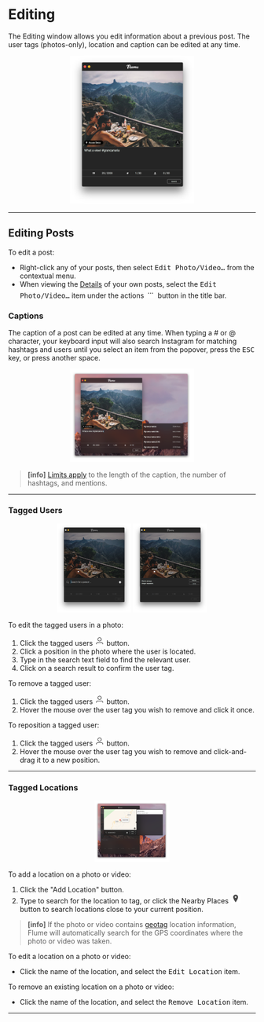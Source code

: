 # Editing

The Editing window allows you edit information about a previous post. The user tags (photos-only), location and caption can be edited at any time.

<p style="text-align: center; margin-top: 1em;"><img src="/views/assets/editing.png" width="50%" height="50%" /></p>

------

## Editing Posts

To edit a post:

- Right-click any of your posts, then select <kbd>Edit Photo/Video…</kbd> from the contextual menu.
- When viewing the [Details](//views/detailview.md) of your own posts, select the <kbd>Edit Photo/Video…</kbd> item under the actions <img src="/views/assets/actions-menu.png" width="20" height="20" /> button in the title bar.


### Captions

The caption of a post can be edited at any time. When typing a # or @ character, your keyboard input will also search Instagram for matching hashtags and users until you select an item from the popover, press the <kbd>ESC</kbd> key, or press another space.

<p style="text-align: center; margin-top: 1em;"><img src="/views/assets/edit-caption.png" width="50%" height="50%" /></p>

> **[info]**
> [Limits apply](//misc/limits.md) to the length of the caption, the number of hashtags, and mentions.

------

### Tagged Users

<p style="text-align: center; margin-top: 1em;"><img src="/views/assets/edit-tagging-1.png" width="30%" height="30%" /> <img src="/views/assets/edit-tagging-2.png" width="30%" height="30%" /></p>

To edit the tagged users in a photo:

1. Click the tagged users <img src="/views/assets/taggedusers.png" width="20" height="20" /> button.
2. Click a position in the photo where the user is located.
3. Type in the search text field to find the relevant user.
4. Click on a search result to confirm the user tag.

To remove a tagged user:

1. Click the tagged users <img src="/views/assets/taggedusers.png" width="20" height="20" /> button.
2. Hover the mouse over the user tag you wish to remove and click it once.

To reposition a tagged user:

1. Click the tagged users <img src="/views/assets/taggedusers.png" width="20" height="20" /> button.
2. Hover the mouse over the user tag you wish to remove and click-and-drag it to a new position.


------

### Tagged Locations

<p style="text-align: center; margin-top: 1em;"><img src="/views/assets/edit-location.png" width="30%" height="30%" /></p>

To add a location on a photo or video:

1. Click the "Add Location" button.
2. Type to search for the location to tag, or click the Nearby Places <img src="/views/assets/nearbyplaces.png" width="20" height="20" /> button to search locations close to your current position.

> **[info]**
> If the photo or video contains [geotag](https://en.wikipedia.org/wiki/Geotagging) location information, Flume will automatically search for the GPS coordinates where the photo or video was taken.

To edit a location on a photo or video:

- Click the name of the location, and select the <kbd>Edit Location</kbd> item.

To remove an existing location on a photo or video:

- Click the name of the location, and select the <kbd>Remove Location</kbd> item.

------